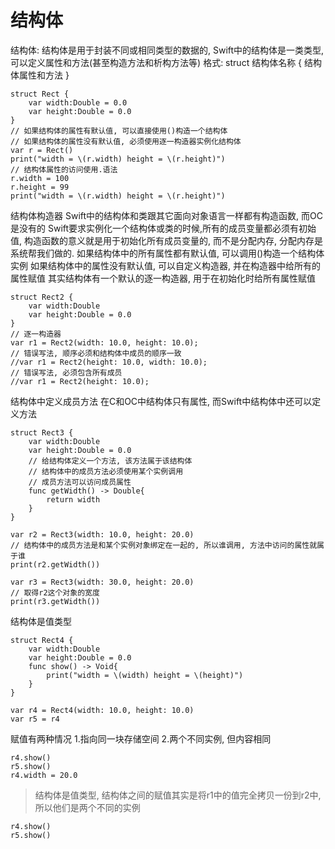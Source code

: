 # 结构体
> 
结构体:
结构体是用于封装不同或相同类型的数据的, Swift中的结构体是一类类型, 可以定义属性和方法(甚至构造方法和析构方法等)
格式:
struct 结构体名称 {
    结构体属性和方法
}




```
struct Rect {
    var width:Double = 0.0
    var height:Double = 0.0
}
// 如果结构体的属性有默认值, 可以直接使用()构造一个结构体
// 如果结构体的属性没有默认值, 必须使用逐一构造器实例化结构体
var r = Rect()
print("width = \(r.width) height = \(r.height)")
// 结构体属性的访问使用.语法
r.width = 100
r.height = 99
print("width = \(r.width) height = \(r.height)")
```


> 
结构体构造器
Swift中的结构体和类跟其它面向对象语言一样都有构造函数, 而OC是没有的
Swift要求实例化一个结构体或类的时候,所有的成员变量都必须有初始值, 构造函数的意义就是用于初始化所有成员变量的, 而不是分配内存, 分配内存是系统帮我们做的.
如果结构体中的所有属性都有默认值, 可以调用()构造一个结构体实例
如果结构体中的属性没有默认值, 可以自定义构造器, 并在构造器中给所有的属性赋值
其实结构体有一个默认的逐一构造器, 用于在初始化时给所有属性赋值



```
struct Rect2 {
    var width:Double
    var height:Double = 0.0
}
// 逐一构造器
var r1 = Rect2(width: 10.0, height: 10.0);
// 错误写法, 顺序必须和结构体中成员的顺序一致
//var r1 = Rect2(height: 10.0, width: 10.0);
// 错误写法, 必须包含所有成员
//var r1 = Rect2(height: 10.0);
```


> 
结构体中定义成员方法
在C和OC中结构体只有属性, 而Swift中结构体中还可以定义方法



```
struct Rect3 {
    var width:Double
    var height:Double = 0.0
    // 给结构体定义一个方法, 该方法属于该结构体
    // 结构体中的成员方法必须使用某个实例调用
    // 成员方法可以访问成员属性
    func getWidth() -> Double{
        return width
    }
}

var r2 = Rect3(width: 10.0, height: 20.0)
// 结构体中的成员方法是和某个实例对象绑定在一起的, 所以谁调用, 方法中访问的属性就属于谁
print(r2.getWidth())

var r3 = Rect3(width: 30.0, height: 20.0)
// 取得r2这个对象的宽度
print(r3.getWidth())
```

> 
结构体是值类型



```
struct Rect4 {
    var width:Double
    var height:Double = 0.0
    func show() -> Void{
        print("width = \(width) height = \(height)")
    }
}

var r4 = Rect4(width: 10.0, height: 10.0)
var r5 = r4
```

> 
赋值有两种情况
1.指向同一块存储空间
2.两个不同实例, 但内容相同


```
r4.show()
r5.show()
r4.width = 20.0
```
> 结构体是值类型, 结构体之间的赋值其实是将r1中的值完全拷贝一份到r2中, 所以他们是两个不同的实例

```
r4.show()
r5.show()
```


